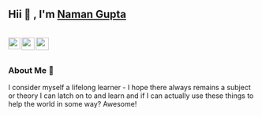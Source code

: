 ## Hii 👋 , I'm [Naman Gupta](https://www.linkedin.com/in/namangupta884)

<br>
<a href="https://www.linkedin.com/in/namangupta884">
  <img align="left" width="24px" src="https://cdn.jsdelivr.net/npm/simple-icons@v3/icons/linkedin.svg"  />
</a>
<a href="https://public.tableau.com/app/profile/namangupta#!/">
  <img align="left" width="26px" src="https://cdn.jsdelivr.net/npm/simple-icons@3.13.0/icons/tableau.svg" />
</a>
<a href="https://medium.com/@naman884">
  <img align="left" width="26px" src="https://cdn.jsdelivr.net/npm/simple-icons@v3/icons/medium.svg" />
</a>
<br>
<br>

### About Me 💬
I consider myself a lifelong learner - I hope there always remains a subject or theory I can latch on to and learn and if I can actually use these things to help the world in some way? Awesome!
